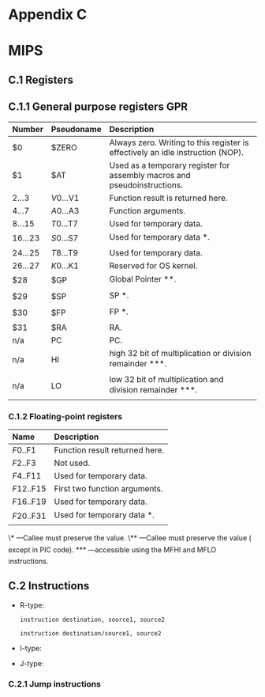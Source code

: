 # Appendix C
# MIPS

## C.1 Registers

## C.1.1 General purpose registers GPR

Number      | Pseudoname |    Description
:-----------|:-----------|:-----------------------------
$0          | $ZERO      | Always zero. Writing to this register is effectively an idle instruction (NOP).
$1          | $AT        | Used as a temporary register for assembly macros and pseudoinstructions.
$2 …$3      | $V0 …$V1   | Function result is returned here.
$4 …$7      | $A0 …$A3   | Function arguments.
$8 …$15     | $T0 …$T7   | Used for temporary data.
$16 …$23    | $S0 …$S7   | Used for temporary data \*.
$24 …$25    | $T8 …$T9   | Used for temporary data.
$26 …$27    | $K0 …$K1   | Reserved for OS kernel.
$28         | $GP        | Global Pointer \**.
$29         | $SP        | SP \*.
$30         | $FP        | FP \*.
$31         | $RA        | RA.
n/a         | PC         | PC.
n/a         | HI         | high 32 bit of multiplication or division remainder \***.
n/a         | LO         | low 32 bit of multiplication and division remainder \***.

### C.1.2 Floating-point registers

Name        | Description
:-----------|:-------------------------------
$F0..$F1    | Function result returned here.
$F2..$F3    | Not used.
$F4..$F11   | Used for temporary data.
$F12..$F15  | First two function arguments.
$F16..$F19  | Used for temporary data.
$F20..$F31  | Used for temporary data \*.


\*     —Callee must preserve the value.
\**    —Callee must preserve the value ( except in PIC code).
\***   —accessible using the MFHI and MFLO instructions.


## C.2 Instructions

- R-type:

    ```
    instruction destination, source1, source2
    ```

    ```
    instruction destination/source1, source2
    ```

- I-type:
- J-type:

### C.2.1 Jump instructions

